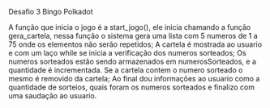 Desafio 3 Bingo Polkadot

A função que inicia o jogo é a start_jogo(), ele inicia chamando a função gera_cartela, nessa função o sistema gera uma lista com 5 numeros de 1 a 75 onde os elementos não serão repetidos;
A cartela é mostrada ao usuario e com um laço while se inicia a verificação dos numeros sorteados; Os numeros sorteados estão sendo armazenados em numerosSorteados, 
e a quantidade é incrementada. Se a cartela contem o numero sorteado o mesmo é removido da cartela;
Ao final dou informações ao usuario como a quantidade de sorteios, quais foram os numeros sorteados e finalizo com uma saudação ao usuario.
